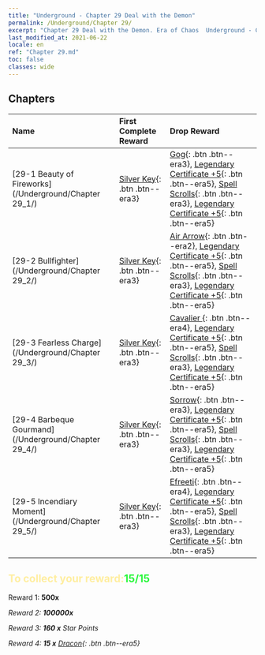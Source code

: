 ```yaml
---
title: "Underground - Chapter 29 Deal with the Demon"
permalink: /Underground/Chapter 29/
excerpt: "Chapter 29 Deal with the Demon. Era of Chaos  Underground - Chapter 29. Deal with the Demon"
last_modified_at: 2021-06-22
locale: en
ref: "Chapter 29.md"
toc: false
classes: wide
---
```


## Chapters

  | Name |  First Complete Reward | Drop Reward |
  |:------------|:------------|:------------| 
  | [29-1  Beauty of Fireworks](/Underground/Chapter 29_1/) | [Silver Key](/Items/con_693/){: .btn .btn--era3} | [Gog](/Items/unt_227/){: .btn .btn--era3}, [Legendary Certificate +5](/Items/mat_102/){: .btn .btn--era5}, [Spell Scrolls](/Items/con_694/){: .btn .btn--era3}, [Legendary Certificate +5](/Items/mat_102/){: .btn .btn--era5} |
  | [29-2  Bullfighter](/Underground/Chapter 29_2/) | [Silver Key](/Items/con_693/){: .btn .btn--era3} | [Air Arrow](/Items/her_449/){: .btn .btn--era2}, [Legendary Certificate +5](/Items/mat_102/){: .btn .btn--era5}, [Spell Scrolls](/Items/con_694/){: .btn .btn--era3}, [Legendary Certificate +5](/Items/mat_102/){: .btn .btn--era5} |
  | [29-3  Fearless Charge](/Underground/Chapter 29_3/) | [Silver Key](/Items/con_693/){: .btn .btn--era3} | [Cavalier ](/Items/unt_195/){: .btn .btn--era4}, [Legendary Certificate +5](/Items/mat_102/){: .btn .btn--era5}, [Spell Scrolls](/Items/con_694/){: .btn .btn--era3}, [Legendary Certificate +5](/Items/mat_102/){: .btn .btn--era5} |
  | [29-4  Barbeque Gourmand](/Underground/Chapter 29_4/) | [Silver Key](/Items/con_693/){: .btn .btn--era3} | [Sorrow](/Items/her_458/){: .btn .btn--era3}, [Legendary Certificate +5](/Items/mat_102/){: .btn .btn--era5}, [Spell Scrolls](/Items/con_694/){: .btn .btn--era3}, [Legendary Certificate +5](/Items/mat_102/){: .btn .btn--era5} |
  | [29-5  Incendiary Moment](/Underground/Chapter 29_5/) | [Silver Key](/Items/con_693/){: .btn .btn--era3} | [Efreeti](/Items/unt_231/){: .btn .btn--era4}, [Legendary Certificate +5](/Items/mat_102/){: .btn .btn--era5}, [Spell Scrolls](/Items/con_694/){: .btn .btn--era3}, [Legendary Certificate +5](/Items/mat_102/){: .btn .btn--era5} |


## <span style="color: #ffeea0">To collect your reward:</span><span style="color: #27f73a">15/15</span>

 Reward 1:  **500x** <i class="fas fa-gem"/>

 Reward 2:  **100000x** <i class="fas fa-coins"/>

 Reward 3: **160 x** Star Points

 Reward 4: **15 x** [Dracon](/Items/her_387/){: .btn .btn--era5}

